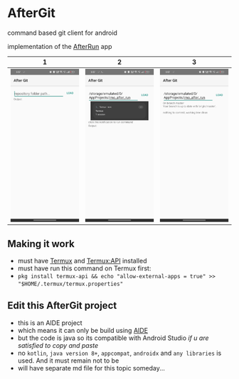 # AfterGit
command based git client for android

implementation of the [AfterRun](https://github.com/IMOitself/AfterRun) app

| 1 | 2 | 3 
|:-------:|:-------:|:-------:|
| ![screenshot 1](assets/screenshot1.jpg) | ![screenshot 2](assets/screenshot2.jpg) | ![screenshot 3](assets/screenshot3.jpg) |


## Making it work
- must have [Termux](https://f-droid.org/en/packages/com.termux/) and [Termux:API](https://f-droid.org/en/packages/com.termux.api/ ) installed
- must have run this command on Termux first:
- ```pkg install termux-api && echo "allow-external-apps = true" >> "$HOME/.termux/termux.properties"```

## Edit this AfterGit project
- this is an AIDE project
- which means it can only be build using [AIDE](https://www.android-ide.com/)
- but the code is java so its compatible with Android Studio *if u are satisfied to copy and paste*
- no ```kotlin```, ```java version 8+```, ```appcompat```, ```androidx``` and ```any libraries``` is used. And it must remain not to be
- will have separate md file for this topic someday...
